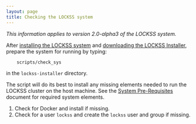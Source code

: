 ```yaml
---
layout: page
title: Checking the LOCKSS system
---
```


*This information applies to version 2.0-alpha3 of the LOCKSS system.*

After [installing the LOCKSS system](index) and [downloading the LOCKSS Installer](installing/lockss-installer), prepare  the system for running by typing:

```bash
    scripts/check_sys
```

in the `lockss-installer` directory.

The script will do its best to install any missing elements needed to run the LOCKSS cluster on the host machine. See the  [System Pre-Requisites](system-pre-requisites) document for required system elements.

1.  Check for Docker and install if missing.
1.  Check for a user `lockss` and create the `lockss` user and group if missing.
